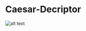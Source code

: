 # Caesar-Decriptor
![alt text](https://www.walksinsiderome.com/wp-content/uploads/2020/05/Julius-Caesar-960x636.jpg)
